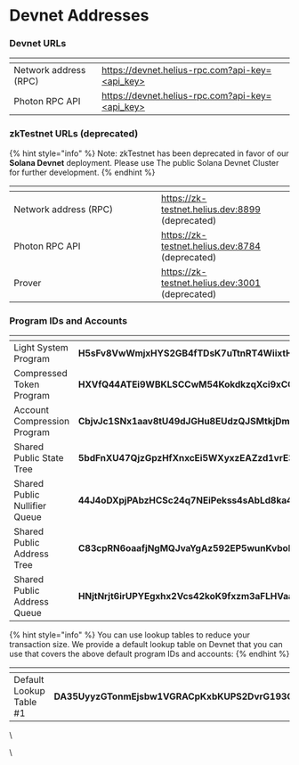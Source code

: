 # Devnet Addresses

### Devnet URLs

<table data-header-hidden><thead><tr><th></th><th></th><th data-hidden></th></tr></thead><tbody><tr><td>Network address (RPC)</td><td><a href="https://devnet.helius-rpc.com/?api-key=%3Capi_key%3E">https://devnet.helius-rpc.com?api-key=&#x3C;api_key></a></td><td></td></tr><tr><td>Photon RPC API</td><td><a href="https://devnet.helius-rpc.com/?api-key=%3Capi_key%3E">https://devnet.helius-rpc.com?api-key=&#x3C;api_key></a></td><td></td></tr></tbody></table>



### zkTestnet URLs (deprecated)

{% hint style="info" %}
Note: zkTestnet has been deprecated in favor of our **Solana Devnet** deployment. Please use The public Solana Devnet Cluster for further development.
{% endhint %}

<table><thead><tr><th width="249"></th><th></th></tr></thead><tbody><tr><td>Network address (RPC)</td><td><a href="https://zk-testnet.helius.dev:8899">https://zk-testnet.helius.dev:8899</a> (deprecated)</td></tr><tr><td>Photon RPC API</td><td><a href="https://zk-testnet.helius.dev:8899">https://zk-testnet.helius.dev:8784</a> (deprecated)</td></tr><tr><td>Prover</td><td><a href="https://zk-testnet.helius.dev:8899">https://zk-testnet.helius.dev:3001</a> (deprecated)</td></tr></tbody></table>





### Program IDs and Accounts

<table><thead><tr><th width="248"></th><th></th></tr></thead><tbody><tr><td>Light System Program</td><td><strong>H5sFv8VwWmjxHYS2GB4fTDsK7uTtnRT4WiixtHrET3bN</strong></td></tr><tr><td>Compressed Token Program</td><td><strong>HXVfQ44ATEi9WBKLSCCwM54KokdkzqXci9xCQ7ST9SYN</strong></td></tr><tr><td>Account Compression Program</td><td><strong>CbjvJc1SNx1aav8tU49dJGHu8EUdzQJSMtkjDmV8miqK</strong></td></tr><tr><td>Shared Public State Tree</td><td><strong>5bdFnXU47QjzGpzHfXnxcEi5WXyxzEAZzd1vrE39bf1W</strong></td></tr><tr><td>Shared Public Nullifier Queue</td><td><strong>44J4oDXpjPAbzHCSc24q7NEiPekss4sAbLd8ka4gd9CZ</strong></td></tr><tr><td>Shared Public Address Tree</td><td><strong>C83cpRN6oaafjNgMQJvaYgAz592EP5wunKvbokeTKPLn</strong></td></tr><tr><td>Shared Public Address Queue</td><td><strong>HNjtNrjt6irUPYEgxhx2Vcs42koK9fxzm3aFLHVaaRWz</strong></td></tr></tbody></table>

{% hint style="info" %}
You can use lookup tables to reduce your transaction size. We provide a default lookup table on Devnet that you can use that covers the above default program IDs and accounts:
{% endhint %}

<table><thead><tr><th width="264"></th><th></th></tr></thead><tbody><tr><td>Default Lookup Table #1</td><td><strong>DA35UyyzGTonmEjsbw1VGRACpKxbKUPS2DvrG193QYHC</strong></td></tr></tbody></table>

\


\
